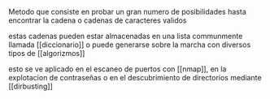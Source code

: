Metodo que consiste en probar un gran numero de posibilidades hasta encontrar la cadena o cadenas de caracteres validos

estas cadenas pueden estar almacenadas en una lista communmente llamada [[diccionario]] o puede generarse sobre la marcha con diversos tipos de [[algorizmos]]

esto se  ve aplicado en el escaneo de puertos con [[nmap]], en la explotacion de contraseñas
o en el descubrimiento de directorios mediante [[dirbusting]]